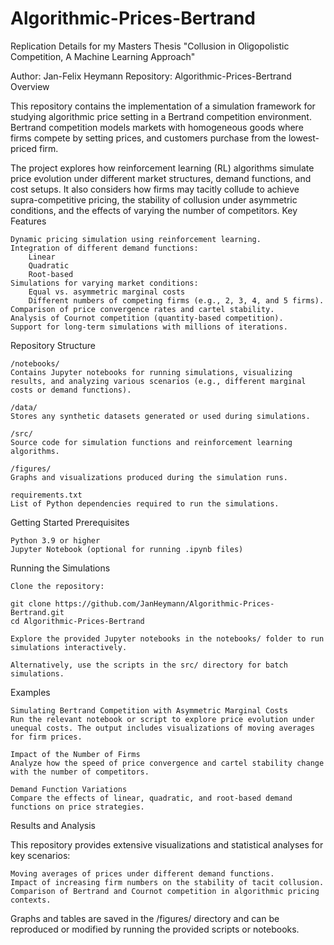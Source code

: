 # Algorithmic-Prices-Bertrand
Replication Details for my Masters Thesis "Collusion in Oligopolistic Competition, A Machine Learning Approach"


Author: Jan-Felix Heymann
Repository: Algorithmic-Prices-Bertrand
Overview

This repository contains the implementation of a simulation framework for studying algorithmic price setting in a Bertrand competition environment. Bertrand competition models markets with homogeneous goods where firms compete by setting prices, and customers purchase from the lowest-priced firm.

The project explores how reinforcement learning (RL) algorithms simulate price evolution under different market structures, demand functions, and cost setups. It also considers how firms may tacitly collude to achieve supra-competitive pricing, the stability of collusion under asymmetric conditions, and the effects of varying the number of competitors.
Key Features

    Dynamic pricing simulation using reinforcement learning.
    Integration of different demand functions:
        Linear
        Quadratic
        Root-based
    Simulations for varying market conditions:
        Equal vs. asymmetric marginal costs
        Different numbers of competing firms (e.g., 2, 3, 4, and 5 firms).
    Comparison of price convergence rates and cartel stability.
    Analysis of Cournot competition (quantity-based competition).
    Support for long-term simulations with millions of iterations.

Repository Structure

    /notebooks/
    Contains Jupyter notebooks for running simulations, visualizing results, and analyzing various scenarios (e.g., different marginal costs or demand functions).

    /data/
    Stores any synthetic datasets generated or used during simulations.

    /src/
    Source code for simulation functions and reinforcement learning algorithms.

    /figures/
    Graphs and visualizations produced during the simulation runs.

    requirements.txt
    List of Python dependencies required to run the simulations.

Getting Started
Prerequisites

    Python 3.9 or higher
    Jupyter Notebook (optional for running .ipynb files)


Running the Simulations

    Clone the repository:

    git clone https://github.com/JanHeymann/Algorithmic-Prices-Bertrand.git
    cd Algorithmic-Prices-Bertrand

    Explore the provided Jupyter notebooks in the notebooks/ folder to run simulations interactively.

    Alternatively, use the scripts in the src/ directory for batch simulations.

Examples

    Simulating Bertrand Competition with Asymmetric Marginal Costs
    Run the relevant notebook or script to explore price evolution under unequal costs. The output includes visualizations of moving averages for firm prices.

    Impact of the Number of Firms
    Analyze how the speed of price convergence and cartel stability change with the number of competitors.

    Demand Function Variations
    Compare the effects of linear, quadratic, and root-based demand functions on price strategies.

Results and Analysis

This repository provides extensive visualizations and statistical analyses for key scenarios:

    Moving averages of prices under different demand functions.
    Impact of increasing firm numbers on the stability of tacit collusion.
    Comparison of Bertrand and Cournot competition in algorithmic pricing contexts.

Graphs and tables are saved in the /figures/ directory and can be reproduced or modified by running the provided scripts or notebooks.
